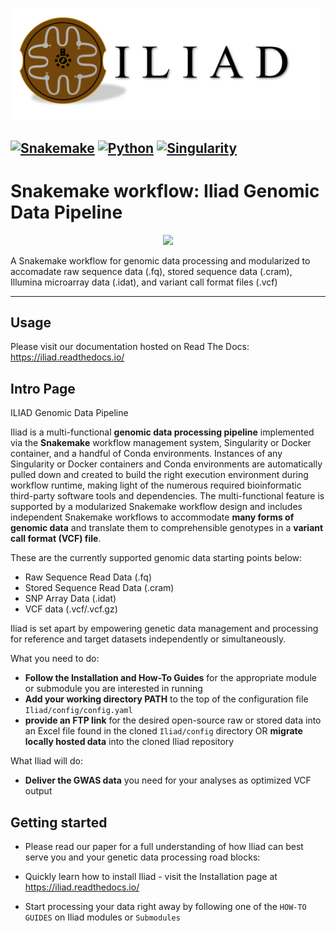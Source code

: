 <snippet>
  <content>

<p align="left">
  <img width="496"  src="docs/source/static/ILIAD-logo.png" alt="Iliad logo">
</p>


[![Snakemake](https://img.shields.io/badge/snakemake-â‰¥6.3.0-green.svg)](https://snakemake.github.io)
[![Python](https://img.shields.io/badge/python-â‰¥3.8.0-brightgreen.svg)](https://python.org)
[![Singularity](https://img.shields.io/badge/Singularity-â‰¥3.6.4-blue.svg)](https://docs.sylabs.io/guides/3.6/user-guide/introduction.html)
---------

# Snakemake workflow: Iliad Genomic Data Pipeline
<p align="center">
  <img src="https://github.com/ncherric/Iliad/blob/main/docs/source/static/Iliad-Figure1-forReadTheDocs.png?raw=true">
</p>


A Snakemake workflow for genomic data processing and modularized to accomadate raw sequence data (.fq), stored sequence data (.cram), Illumina microarray data (.idat), and variant call format files (.vcf)

---------
## Usage

Please visit our documentation hosted on Read The Docs: https://iliad.readthedocs.io/

## Intro Page

ILIAD Genomic Data Pipeline

Iliad is a multi-functional **genomic data processing pipeline** implemented via the **Snakemake** workflow management system, Singularity or Docker container, 
and a handful of Conda environments.
Instances of any Singularity or Docker containers and Conda environments are automatically pulled down and 
created to build the right execution environment during workflow runtime, making light of the numerous required bioinformatic third-party software tools and dependencies.
The multi-functional feature is supported by a modularized Snakemake workflow design and includes independent Snakemake workflows to accommodate 
**many forms of genomic data** and translate them to comprehensible genotypes in a **variant call format (VCF) file**.

These are the currently supported genomic data starting points below:

* Raw Sequence Read Data (.fq)
* Stored Sequence Read Data (.cram)
* SNP Array Data (.idat)
* VCF data (.vcf/.vcf.gz)

Iliad is set apart by empowering genetic data management and processing for reference and target datasets independently or simultaneously.

What you need to do:

* **Follow the Installation and How-To Guides** for the appropriate module or submodule you are interested in running
* **Add your working directory PATH** to the top of the configuration file ``Iliad/config/config.yaml``
* **provide an FTP link** for the desired open-source raw or stored data into an Excel file found in the cloned ``Iliad/config`` directory OR **migrate locally hosted data** into the cloned Iliad repository

What Iliad will do:

* **Deliver the GWAS data** you need for your analyses as optimized VCF output

## Getting started

* Please read our paper for a full understanding of how Iliad can best serve you and your genetic data processing road blocks: 

* Quickly learn how to install Iliad - visit the Installation page at  https://iliad.readthedocs.io/

* Start processing your data right away by following one of the `HOW-TO GUIDES` on Iliad modules or `Submodules`

